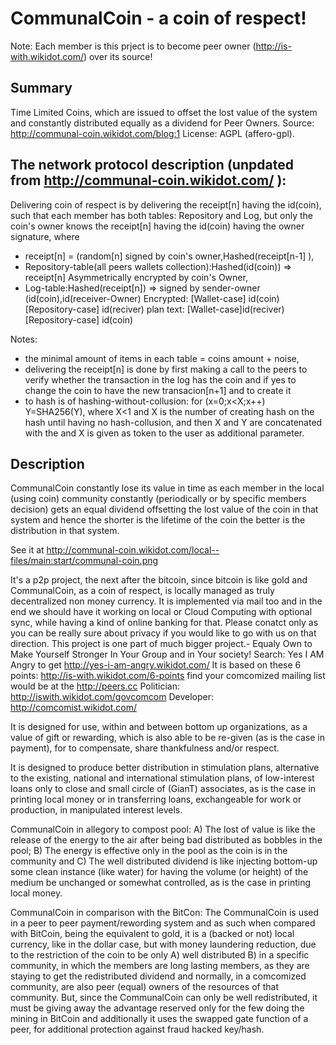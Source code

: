 CommunalCoin - a coin of respect!
=================================

Note: Each member is this prject is to become peer owner (http://is-with.wikidot.com/) over its source!

Summary
-------

Time Limited Coins, which are issued to offset the lost value of the system and constantly distributed equally as a dividend for Peer Owners. Source: http://communal-coin.wikidot.com/blog:1 License: AGPL (affero-gpl).


The network protocol description (unpdated from http://communal-coin.wikidot.com/ ):
----------
Delivering coin of respect is by delivering the receipt[n] having the id(coin), such that 
 each member has both tables: Repository and Log,
 but only the coin's owner knows the receipt[n] having the id(coin) having the owner signature, where 
+ receipt[n] = (random[n] signed by coin's owner,Hashed(receipt[n-1] ),
+ Repository-table(all peers wallets collection):Hashed(id(coin)) => receipt[n] Asymmetrically encrypted by coin's Owner,
+ Log-table:Hashed(receipt[n]) => signed by sender-owner (id(coin),id(receiver-Owner)
Encrypted: 	[Wallet-case] id(coin)    [Repository-case]	    id(reciver)
plan text: 	[Wallet-case]id(reciver) [Repository-case]	id(coin)

Notes:
+ the minimal amount of items in each table = coins amount + noise,
+ delivering the receipt[n] is done by first making a call to the peers to verify whether the transaction in the log has the coin and if yes to change the coin to have the new transacion[n+1] and to create it
+ to hash is of hashing-without-collusion: for (x=0;x<X;x++) Y=SHA256(Y), where X<1 and X is the number of creating hash on the hash until having no hash-collusion, and then X and Y are concatenated with the and X is given as token to the user as additional parameter.

Description
-----------

CommunalCoin constantly lose its value in time as each member in the local (using coin) community constantly (periodically or by specific members decision) gets an equal dividend offsetting the lost value of the coin in that system and hence the shorter is the lifetime of the coin the better is the distribution in that system.

See it at http://communal-coin.wikidot.com/local--files/main:start/communal-coin.png

It's a p2p project, the next after the bitcoin, since bitcoin is like gold and CommunalCoin, as a coin of respect, is locally managed as truly decentralized non money currency. It is implemented via mail too and in the end we should have it working on local or Cloud Computing with optional sync, while having a kind of online banking for that.
Please conatct only as you can be really sure about privacy if you would like to go with us on that direction.
This project is one part of much bigger project.- Equaly Own to Make Yourself Stronger In Your Group and in Your society!
Search: Yes I AM Angry to get http://yes-i-am-angry.wikidot.com/
It is based on these 6 points: http://is-with.wikidot.com/6-points
find your comcomized mailing list would be at the http://peers.cc
Politician: http://iswith.wikidot.com/govcomcom
Developer: http://comcomist.wikidot.com/ 

It is designed for use, within and between bottom up organizations, as a value of gift or rewarding, which is also able to be re-given (as is the case in payment), for to compensate, share thankfulness and/or respect.

It is designed to produce better distribution in stimulation plans, alternative to the existing, national and international stimulation plans, of low-interest loans only to close and small circle of (GianT) associates, as is the case in printing local money or in transferring loans, exchangeable for work or production, in manipulated interest levels.

CommunalCoin in allegory to compost pool:
  A) The lost of value is like the release of the energy to the air after being bad distributed as bobbles in the pool;
  B) The energy is effective only in the pool as the coin is in the community and
  C) The well distributed dividend is like injecting bottom-up some clean instance (like water) for having the volume (or height) of the medium be unchanged or somewhat controlled, as is the case in printing local money.

CommunalCoin in comparison with the BitCon:
The CommunalCoin is used in a peer to peer payment/rewording system and as such when compared with BitCoin, being the equivalent to gold, it is a (backed or not) local currency, like in the dollar case,
but with money laundering reduction, due to the restriction of the coin to be only A) well distributed B) in a specific community,
in which the members are long lasting members, as they are staying to get the redistributed dividend and normally, in a comcomized community, are also peer (equal) owners of the resources of that community.
But, since the CommunalCoin can only be well redistributed, it must be giving away the advantage reserved only for the few doing the mining in BitCoin and
additionally it uses the swapped gate function of a peer, for additional protection against fraud hacked key/hash.
